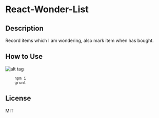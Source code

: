 # React-Wonder-List

## Description

Record items which I am wondering, also mark item when has bought. 

## How to Use
![alt tag](https://cloud.githubusercontent.com/assets/429250/14373324/543b35bc-fd7b-11e5-88d5-e45f91bb16d6.png)

```
    npm i
    grunt
```

## License

MIT
